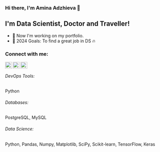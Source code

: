 ### Hi there, I'm Amina Adzhieva 👋

## I'm Data Scientist, Doctor and Traveller!
- 🔭 Now I'm working on my portfolio.
- 🥅 2024 Goals: To find a great job in DS 🔥

### Connect with me:
[<img align="left" alt="mailto: amisha.adzhieva@gmail.com | Gmail" width="22px" src="https://cdn.jsdelivr.net/npm/simple-icons@v3/icons/gmail.svg" />][gmail]
[<img align="left" alt="adzhievaamina | Telegram" width="22px" src="https://cdn.jsdelivr.net/npm/simple-icons@v3/icons/telegram.svg" />][telegram]
[<img align="left" alt="a.r.adzhieva | Instagram" width="22px" src="https://cdn.jsdelivr.net/npm/simple-icons@v3/icons/instagram.svg" />][instagram]

<br />

###### DevOps Tools:
Python

###### Databases: 
PostgreSQL, MySQL


###### Data Science: 
Python, Pandas, Numpy, Matplotlib, SciPy, Scikit-learn, TensorFlow, Keras

[gmail]: <mailto: amisha.adzhieva@gmail.com>
[telegram]: https://t.me/adzhievaamina
[instagram]: https://www.instagram.com/a.r.adzhieva/
